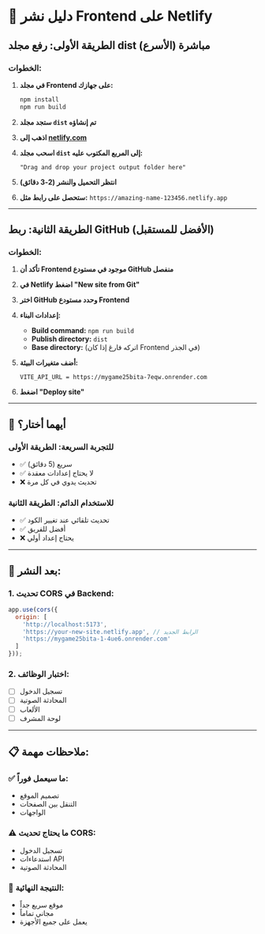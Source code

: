 # 🚀 دليل نشر Frontend على Netlify

## الطريقة الأولى: رفع مجلد dist مباشرة (الأسرع)

### الخطوات:
1. **في مجلد Frontend على جهازك:**
   ```bash
   npm install
   npm run build
   ```

2. **ستجد مجلد `dist` تم إنشاؤه**

3. **اذهب إلى [netlify.com](https://netlify.com)**

4. **اسحب مجلد `dist` إلى المربع المكتوب عليه:**
   ```
   "Drag and drop your project output folder here"
   ```

5. **انتظر التحميل والنشر (2-3 دقائق)**

6. **ستحصل على رابط مثل:** `https://amazing-name-123456.netlify.app`

---

## الطريقة الثانية: ربط GitHub (الأفضل للمستقبل)

### الخطوات:
1. **تأكد أن Frontend موجود في مستودع GitHub منفصل**

2. **في Netlify اضغط "New site from Git"**

3. **اختر GitHub وحدد مستودع Frontend**

4. **إعدادات البناء:**
   - **Build command:** `npm run build`
   - **Publish directory:** `dist`
   - **Base directory:** (اتركه فارغ إذا كان Frontend في الجذر)

5. **أضف متغيرات البيئة:**
   ```
   VITE_API_URL = https://mygame25bita-7eqw.onrender.com
   ```

6. **اضغط "Deploy site"**

---

## 🎯 أيهما أختار؟

### **للتجربة السريعة:** الطريقة الأولى
- ✅ سريع (5 دقائق)
- ✅ لا يحتاج إعدادات معقدة
- ❌ تحديث يدوي في كل مرة

### **للاستخدام الدائم:** الطريقة الثانية  
- ✅ تحديث تلقائي عند تغيير الكود
- ✅ أفضل للفريق
- ❌ يحتاج إعداد أولي

---

## 🔧 بعد النشر:

### 1. **تحديث CORS في Backend:**
```javascript
app.use(cors({
  origin: [
    'http://localhost:5173',
    'https://your-new-site.netlify.app', // الرابط الجديد
    'https://mygame25bita-1-4ue6.onrender.com'
  ]
}));
```

### 2. **اختبار الوظائف:**
- [ ] تسجيل الدخول
- [ ] المحادثة الصوتية
- [ ] الألعاب
- [ ] لوحة المشرف

---

## 📋 ملاحظات مهمة:

### ✅ **ما سيعمل فوراً:**
- تصميم الموقع
- التنقل بين الصفحات
- الواجهات

### ⚠️ **ما يحتاج تحديث CORS:**
- تسجيل الدخول
- استدعاءات API
- المحادثة الصوتية

### 🎉 **النتيجة النهائية:**
- موقع سريع جداً
- مجاني تماماً
- يعمل على جميع الأجهزة